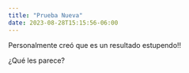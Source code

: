 ```yaml
---
title: "Prueba Nueva"
date: 2023-08-28T15:15:56-06:00
---
```


Personalmente creó que es un resultado estupendo!!

¿Qué les parece?